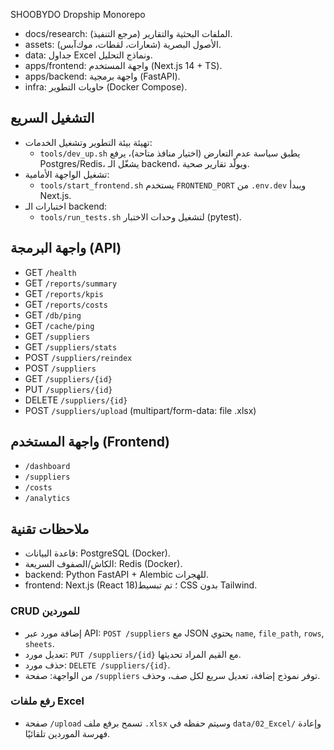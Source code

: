 SHOOBYDO Dropship Monorepo

- docs/research: الملفات البحثية والتقارير (مرجع التنفيذ).
- assets: الأصول البصرية (شعارات، لقطات، موك‌آبس).
- data: جداول Excel ونماذج التحليل.
- apps/frontend: واجهة المستخدم (Next.js 14 + TS).
- apps/backend: واجهة برمجية (FastAPI).
- infra: حاويات التطوير (Docker Compose).

## التشغيل السريع

- تهيئة بيئة التطوير وتشغيل الخدمات:
  - `tools/dev_up.sh` يطبق سياسة عدم التعارض (اختيار منافذ متاحة)، يرفع Postgres/Redis، يشغّل الـ backend، ويولّد تقارير صحية.
- تشغيل الواجهة الأمامية:
  - `tools/start_frontend.sh` يستخدم `FRONTEND_PORT` من `.env.dev` ويبدأ Next.js.
- اختبارات الـ backend:
  - `tools/run_tests.sh` لتشغيل وحدات الاختبار (pytest).

## واجهة البرمجة (API)
- GET `/health`
- GET `/reports/summary`
- GET `/reports/kpis`
- GET `/reports/costs`
- GET `/db/ping`
- GET `/cache/ping`
- GET `/suppliers`
- GET `/suppliers/stats`
- POST `/suppliers/reindex`
- POST `/suppliers`
- GET `/suppliers/{id}`
- PUT `/suppliers/{id}`
- DELETE `/suppliers/{id}`
- POST `/suppliers/upload` (multipart/form-data: file .xlsx)

## واجهة المستخدم (Frontend)
- `/dashboard`
- `/suppliers`
- `/costs`
- `/analytics`

## ملاحظات تقنية
- قاعدة البيانات: PostgreSQL (Docker).
- الكاش/الصفوف السريعة: Redis (Docker).
- backend: Python FastAPI + Alembic للهجرات.
- frontend: Next.js (React 18)؛ تم تبسيط CSS بدون Tailwind.
 
### CRUD للموردين
- إضافة مورد عبر API: `POST /suppliers` مع JSON يحتوي `name`, `file_path`, `rows`, `sheets`.
- تعديل مورد: `PUT /suppliers/{id}` مع القيم المراد تحديثها.
- حذف مورد: `DELETE /suppliers/{id}`.
- من الواجهة: صفحة `/suppliers` توفر نموذج إضافة، تعديل سريع لكل صف، وحذف.

### رفع ملفات Excel
- صفحة `/upload` تسمح برفع ملف `.xlsx` وسيتم حفظه في `data/02_Excel/` وإعادة فهرسة الموردين تلقائيًا.
